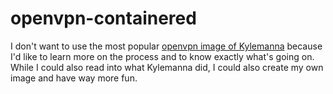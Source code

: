 # openvpn-containered
 
I don't want to use the most popular [openvpn image of Kylemanna](https://github.com/kylemanna/docker-openvpn) because I'd like to learn more on the process and to know exactly what's going on. While I could also read into what Kylemanna did, I could also create my own image and have way more fun.
